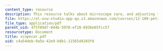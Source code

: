 ```yaml
---
content_type: resource
description: This resource talks about microscope care, and adjusting the microscope.
file: https://ol-ocw-studio-app-qa.s3.amazonaws.com/courses/12-109-petrology-fall-2005/c4a54deb9a5e42e9b8b111565d4203fd_scopecar.pdf
file_type: application/pdf
parent_uid: 475f89d7-044b-5978-ef28-6936e65fcc57
resourcetype: Document
title: scopecar.pdf
uid: c4a54deb-9a5e-42e9-b8b1-11565d4203fd
---
```

